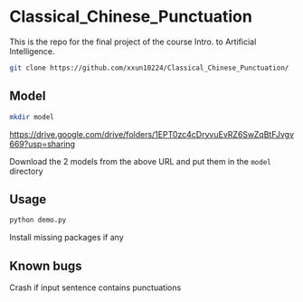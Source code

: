 # Classical_Chinese_Punctuation

This is the repo for the final project of the course Intro. to Artificial Intelligence.

```bash
git clone https://github.com/xxun10224/Classical_Chinese_Punctuation/
```

## Model
```bash
mkdir model
```
https://drive.google.com/drive/folders/1EPT0zc4cDryvuEvRZ6SwZqBtFJvgv669?usp=sharing

Download the 2 models from the above URL and put them in the `model` directory

## Usage
```bash
python demo.py
```
Install missing packages if any

## Known bugs
Crash if input sentence contains punctuations
